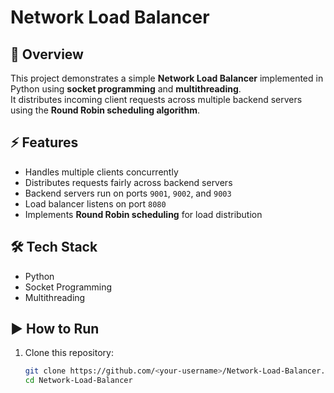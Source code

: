 # Network Load Balancer

## 📌 Overview
This project demonstrates a simple **Network Load Balancer** implemented in Python using **socket programming** and **multithreading**.  
It distributes incoming client requests across multiple backend servers using the **Round Robin scheduling algorithm**.

## ⚡ Features
- Handles multiple clients concurrently  
- Distributes requests fairly across backend servers  
- Backend servers run on ports `9001`, `9002`, and `9003`  
- Load balancer listens on port `8080`  
- Implements **Round Robin scheduling** for load distribution  

## 🛠️ Tech Stack
- Python  
- Socket Programming  
- Multithreading  

## ▶️ How to Run
1. Clone this repository:
   ```bash
   git clone https://github.com/<your-username>/Network-Load-Balancer.git
   cd Network-Load-Balancer
